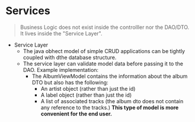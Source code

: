 # Services 

> Business Logic does not exist inside the controlller nor the DAO/DTO. It lives inside the "Service Layer".
* Service Layer
    - The java obhect model of simple CRUD applications can be tightly coupled with dthe database structure. 
    - The service layer can validate model data before passing it to the DAO. 
    Example implementation:
        - The AlbumViewModel contains the information about the album DTO but also has the following:
            - An artist object (rather than just the id)
            - A label object (rather than just the id)
            - A list of associated tracks (the album dto does not contain any reference to the tracks.)
            **This type of model is more convenient for the end user.**
